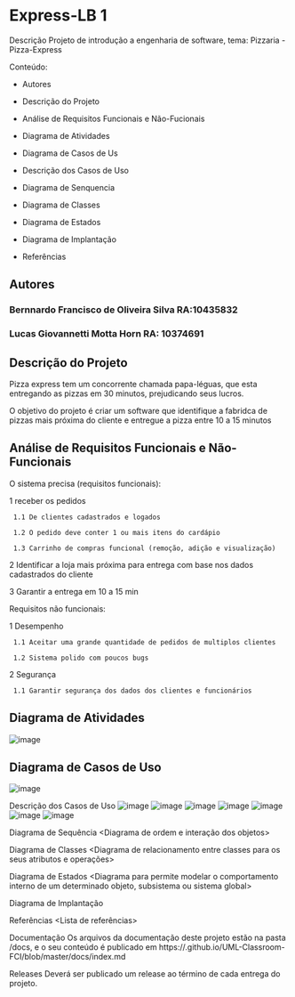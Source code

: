 # Express-LB 1

Descrição
Projeto de introdução a engenharia de software, tema: Pizzaria - Pizza-Express

Conteúdo:
- Autores
  
- Descrição do Projeto
 
- Análise de Requisitos Funcionais e Não-Fucionais
 
- Diagrama de Atividades

- Diagrama de Casos de Us
 
- Descrição dos Casos de Uso
 
- Diagrama de Senquencia
 
- Diagrama de Classes
 
- Diagrama de Estados
 
- Diagrama de Implantação
 
- Referências

## Autores
### Bernnardo Francisco de Oliveira Silva RA:10435832
### Lucas Giovannetti Motta Horn RA: 10374691

## Descrição do Projeto

 Pizza express tem um concorrente chamada papa-léguas, que esta entregando as pizzas em 30 minutos, prejudicando seus lucros.
 
 O objetivo do projeto é criar um software que identifique a fabridca de pizzas mais próxima do cliente e entregue a pizza entre 10 a 15 minutos

## Análise de Requisitos Funcionais e Não-Funcionais
O sistema precisa (requisitos funcionais):

 1 receber os pedidos
  
     1.1 De clientes cadastrados e logados
  
     1.2 O pedido deve conter 1 ou mais itens do cardápio
  
     1.3 Carrinho de compras funcional (remoção, adição e visualização)

 2 Identificar a loja mais próxima para entrega com base nos dados cadastrados do cliente

 3 Garantir a entrega em 10 a 15 min


Requisitos não funcionais:

 1 Desempenho

     1.1 Aceitar uma grande quantidade de pedidos de multiplos clientes
  
     1.2 Sistema polido com poucos bugs

 2 Segurança
  
     1.1 Garantir segurança dos dados dos clientes e funcionários

## Diagrama de Atividades
  ![image](https://github.com/user-attachments/assets/4649576b-0727-453c-bd38-4a333d2f0afb)

## Diagrama de Casos de Uso
![image](https://github.com/user-attachments/assets/9d60049c-96a3-4fe2-ab11-0b91ddefd6d3)


Descrição dos Casos de Uso
![image](https://github.com/user-attachments/assets/ec767ba0-3dcd-4535-8ed9-b2272d55419f)
![image](https://github.com/user-attachments/assets/02449be0-c748-47f8-b7b2-ecf995ebc9e2)
![image](https://github.com/user-attachments/assets/f8cbfc1d-a26b-42d8-8187-1eb16092cbc6)
![image](https://github.com/user-attachments/assets/b81e755b-598f-492d-88a9-f178f61795e6)
![image](https://github.com/user-attachments/assets/84c87811-c568-4dff-ba80-751469c499bd)
![image](https://github.com/user-attachments/assets/bea2a8a0-68b8-4bbf-bd09-4019d2d9c17c)
![image](https://github.com/user-attachments/assets/55c52e1c-2dac-4dfb-8071-17f34c46d4b6)

Diagrama de Sequência
<Diagrama de ordem e interação dos objetos>

Diagrama de Classes
<Diagrama de relacionamento entre classes para os seus atributos e operações>

Diagrama de Estados
<Diagrama para permite modelar o comportamento interno de um determinado objeto, subsistema ou sistema global>

Diagrama de Implantação
<Diagrama para exibir o relacionamento de hardware e software no projeto>

Referências
<Lista de referências>

Documentação
Os arquivos da documentação deste projeto estão na pasta /docs, e o seu conteúdo é publicado em https://.github.io/UML-Classroom-FCI/blob/master/docs/index.md

Releases
Deverá ser publicado um release ao término de cada entrega do projeto.
